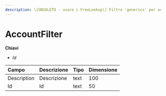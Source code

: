 ```yaml
---
description: \[OBSOLETO - usare i FreeLookup\] Filtro 'generico' per un cliente
---
```


# AccountFilter

**Chiavi**

* _Id_

| Campo | Descrizione | Tipo | Dimensione |
| :--- | :--- | :--- | :--- |
| Description | Descrizione | text | 100 |
| Id | Id | text | 50 |
